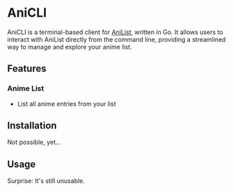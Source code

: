 AniCLI
===

AniCLI is a terminal-based client for [AniList](https://anilist.co), written in Go. It allows users to interact with AniList directly from the command line, providing a streamlined way to manage and explore your anime list.

## Features

### Anime List

- List all anime entries from your list

## Installation

Not possible, yet...

## Usage

Surprise: It's still unusable.

